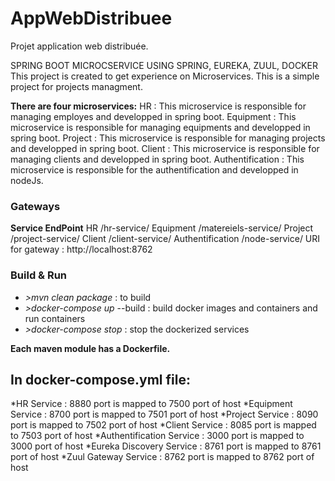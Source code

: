 # AppWebDistribuee
Projet application web distribuée.

SPRING BOOT MICROCSERVICE USING SPRING, EUREKA, ZUUL, DOCKER
This project is created to get experience on Microservices. This is a simple project for projects managment.

**There are four microservices:**
HR : This microservice is responsible for managing employes and developped in spring boot.
Equipment : This microservice is responsible for managing equipments and developped in spring boot.
Project : This microservice is responsible for managing projects and developped in spring boot.
Client : This microservice is responsible for managing clients and developped in spring boot.
Authentification : This microservice is responsible for the authentification and developped in nodeJs.

### Gateways ###
 **Service	EndPoint**
HR	/hr-service/
Equipment	/matereiels-service/
Project	/project-service/
Client	/client-service/
Authentification	/node-service/
URI for gateway : http://localhost:8762

### Build & Run ###
- *>mvn clean package* : to build
- *>docker-compose up* --build : build docker images and containers and run containers
- *>docker-compose stop* : stop the dockerized services

**Each maven module has a Dockerfile.**

## In docker-compose.yml file:

 *HR Service : 8880 port is mapped to 7500 port of host
 *Equipment Service : 8700 port is mapped to 7501 port of host
 *Project Service : 8090 port is mapped to 7502 port of host
 *Client Service : 8085 port is mapped to 7503 port of host
 *Authentification Service : 3000 port is mapped to 3000 port of host
 *Eureka Discovery Service : 8761 port is mapped to 8761 port of host
 *Zuul Gateway Service : 8762 port is mapped to 8762 port of host
